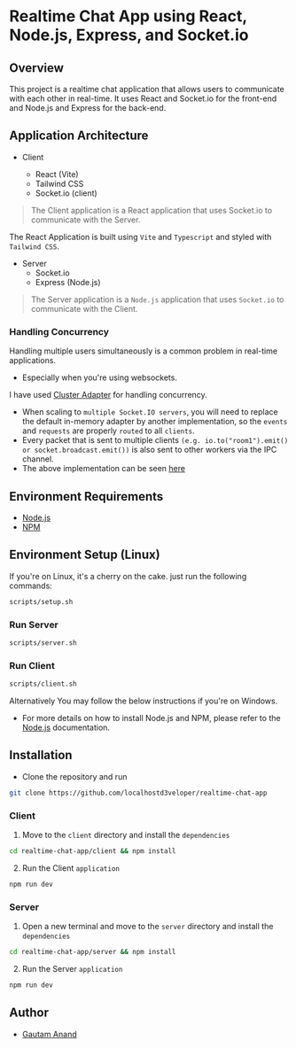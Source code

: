 # Realtime Chat App using React, Node.js, Express, and Socket.io

## Overview

This project is a realtime chat application that allows users to communicate with each other in real-time. It uses React and Socket.io for the front-end and Node.js and Express for the back-end.

## Application Architecture

- Client

  - React (Vite)
  - Tailwind CSS
  - Socket.io (client)

> The Client application is a React application that uses Socket.io to communicate with the Server.

The React Application is built using `Vite` and `Typescript` and styled with `Tailwind CSS`.

- Server
  - Socket.io
  - Express (Node.js)

> The Server application is a `Node.js` application that uses `Socket.io` to communicate with the Client.

### Handling Concurrency

Handling multiple users simultaneously is a common problem in real-time applications.

- Especially when you're using websockets.

I have used [Cluster Adapter](https://socket.io/docs/v4/cluster-adapter/) for handling concurrency.

- When scaling to `multiple Socket.IO servers`, you will need to replace the default in-memory adapter by another implementation, so the `events` and `requests` are properly `routed` to all `clients`.
- Every packet that is sent to multiple clients `(e.g. io.to("room1").emit() or socket.broadcast.emit())` is also sent to other workers via the IPC channel.
- The above implementation can be seen [here](https://github.com/localhostd3veloper/realtime-chat-app/blob/main/server/src/index.ts#L66)




## Environment Requirements

- [Node.js](https://nodejs.org/en/)
- [NPM](https://www.npmjs.com/)

## Environment Setup (Linux)

If you're on Linux, it's a cherry on the cake. just run the following commands:

```bash
scripts/setup.sh
```

### Run Server

```bash
scripts/server.sh
```

### Run Client

```bash
scripts/client.sh
```

Alternatively You may follow the below instructions if you're on Windows.

- For more details on how to install Node.js and NPM, please refer to the [Node.js](https://nodejs.org/en/) documentation.

## Installation

- Clone the repository and run

```bash
git clone https://github.com/localhostd3veloper/realtime-chat-app
```

### Client

1. Move to the `client` directory and install the `dependencies`

```bash
cd realtime-chat-app/client && npm install
```

2. Run the Client `application`

```bash
npm run dev
```

### Server

1. Open a new terminal and move to the `server` directory and install the `dependencies`

```bash
cd realtime-chat-app/server && npm install
```

2. Run the Server `application`

```bash
npm run dev
```

## Author

- [Gautam Anand](https://github.com/localhostd3veloper)
